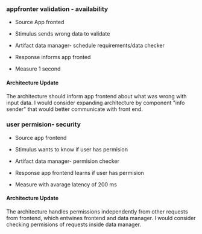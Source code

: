 
###  appfronter validation - availability

- Source App fronted

- Stimulus sends wrong data to validate

- Artifact data manager- schedule requirements/data checker

- Response informs app fronted

- Measure 1 second

#### Architecture Update
The architecture should inform app frontend about what was wrong with input data. I would consider expanding architecture by component "info sender" that would better communicate with front end.

###  user permision- security

- Source app frontend

- Stimulus wants to know if user has permision

- Artifact data manager- permision checker

- Response app frontend learns if user has permision

- Measure with avarage latency of 200 ms

#### Architecture Update
The architecture handles permissions independently from other requests from frontend, which entwines frontend and data manager. I would consider checking permisions of requests inside data manager.
